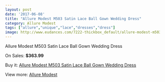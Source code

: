 ```yaml
---
layout: post
date: '2017-06-08'
title: "Allure Modest M503 Satin Lace Ball Gown Wedding Dress"
category: Allure Modest
tags: ["allure","unique","lace","dresses","dress"]
image: http://www.eudances.com/7222-thickbox_default/allure-modest-m503-satin-lace-ball-gown-wedding-dress.jpg
---
```

Allure Modest M503 Satin Lace Ball Gown Wedding Dress

On Sales: **$363.99**
<a href="https://www.eudances.com/en/allure-modest/2604-allure-modest-m503-satin-lace-ball-gown-wedding-dress.html"><amp-img layout="responsive" width="600" height="600" src="//www.eudances.com/7222-thickbox_default/allure-modest-m503-satin-lace-ball-gown-wedding-dress.jpg" alt="Allure Modest M503 Satin Lace Ball Gown Wedding Dress 0" /></a>
<a href="https://www.eudances.com/en/allure-modest/2604-allure-modest-m503-satin-lace-ball-gown-wedding-dress.html"><amp-img layout="responsive" width="600" height="600" src="//www.eudances.com/7224-thickbox_default/allure-modest-m503-satin-lace-ball-gown-wedding-dress.jpg" alt="Allure Modest M503 Satin Lace Ball Gown Wedding Dress 1" /></a>
<a href="https://www.eudances.com/en/allure-modest/2604-allure-modest-m503-satin-lace-ball-gown-wedding-dress.html"><amp-img layout="responsive" width="600" height="600" src="//www.eudances.com/7223-thickbox_default/allure-modest-m503-satin-lace-ball-gown-wedding-dress.jpg" alt="Allure Modest M503 Satin Lace Ball Gown Wedding Dress 2" /></a>

Buy it: [Allure Modest M503 Satin Lace Ball Gown Wedding Dress](https://www.eudances.com/en/allure-modest/2604-allure-modest-m503-satin-lace-ball-gown-wedding-dress.html "Allure Modest M503 Satin Lace Ball Gown Wedding Dress")

View more: [Allure Modest](https://www.eudances.com/en/38-allure-modest "Allure Modest")